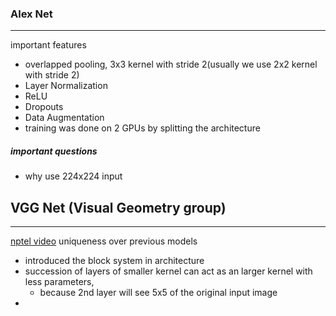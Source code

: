 ### Alex Net
---
important features
- overlapped pooling, 3x3 kernel with stride 2(usually we use 2x2 kernel with stride 2)
- Layer Normalization
- ReLU 
- Dropouts 
- Data Augmentation
- training was done on 2 GPUs by splitting the architecture
##### important questions
- why use 224x224 input

## VGG Net (Visual Geometry group)
---
[nptel video](https://www.youtube.com/watch?v=GrLaytcy15M)
uniqueness over previous models
- introduced the block system in architecture
- succession of layers of smaller kernel can act as an larger kernel with less parameters, 
	- because 2nd layer will see 5x5 of the original input image
- 